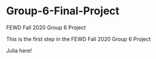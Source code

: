 # Group-6-Final-Project
FEWD Fall 2020 Group 6 Project

This is the first step in the FEWD Fall 2020 Group 6 Project

Julia here! 
